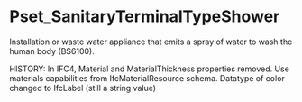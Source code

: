 # Pset_SanitaryTerminalTypeShower

Installation or waste water appliance that emits a spray of water to wash the human body (BS6100).
<!-- end of short definition -->
 HISTORY: In IFC4, Material and MaterialThickness properties removed. Use materials capabilities from IfcMaterialResource schema. Datatype of color changed to IfcLabel (still a string value)
